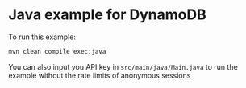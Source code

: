 # Java example for DynamoDB

To run this example:
```bash
mvn clean compile exec:java
```

You can also input you API key in `src/main/java/Main.java` to run the example without the rate limits of anonymous sessions